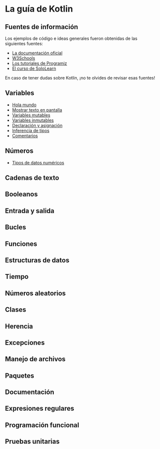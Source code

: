 # La guía de Kotlin

## Fuentes de información

Los ejemplos de código e ideas generales fueron obtenidas de las siguientes fuentes:

- [La documentación oficial](https://kotlinlang.org/docs/home.html)
- [W3Schools](https://www.w3schools.com/kotlin/)
- [Los tutoriales de Programiz](https://www.programiz.com/kotlin-programming)
- [El curso de SoloLearn](https://www.sololearn.com/learning/1160)

En caso de tener dudas sobre Kotlin, ¡no te olvides de revisar esas fuentes!

## Variables
- [Hola mundo](content/hola-mundo.md)
- [Mostrar texto en pantalla](content/mostrar-texto.md)
- [Variables mutables](content/variables-mutables.md)
- [Variables inmutables](content/variables-inmutables.md)
- [Declaración y asignación](content/declaracion-y-asignacion.md)
- [Inferencia de tipos](content/inferencia-de-tipos.md)
- [Comentarios](content/comentarios.md)

## Números

- [Tipos de datos numéricos](content/tipos-numericos.md)

## Cadenas de texto

## Booleanos

## Entrada y salida

## Bucles

## Funciones

## Estructuras de datos

## Tiempo

## Números aleatorios

## Clases

## Herencia

## Excepciones

## Manejo de archivos

## Paquetes

## Documentación

## Expresiones regulares

## Programación funcional

## Pruebas unitarias
